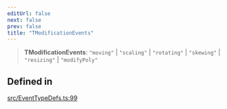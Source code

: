 ```yaml
---
editUrl: false
next: false
prev: false
title: "TModificationEvents"
---
```


> **TModificationEvents**: `"moving"` \| `"scaling"` \| `"rotating"` \| `"skewing"` \| `"resizing"` \| `"modifyPoly"`

## Defined in

[src/EventTypeDefs.ts:99](https://github.com/fabricjs/fabric.js/blob/v6.0.0-rc4/src/EventTypeDefs.ts#L99)
